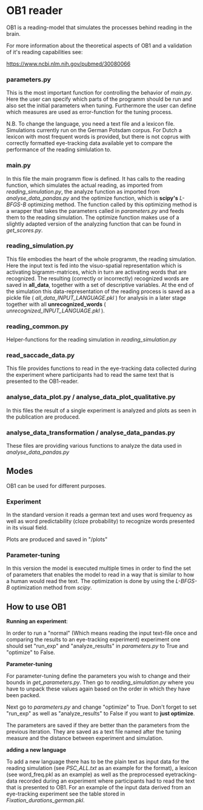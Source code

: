 # OB1 reader
OB1 is a reading-model that simulates the processes behind reading in the brain. 

For more information about the theoretical aspects of OB1 and a validation of it's reading capabilities 
see: 

https://www.ncbi.nlm.nih.gov/pubmed/30080066

### parameters.py
This is the most important function for controlling the behavior of *main.py*. Here the user can specify which parts of the programm should be run and also set the initial parameters when tuning. Furthermore the user can define which measures are used as error-function for the tuning process. 

N.B. To change the language, you need a text file and a lexicon file. Simulations currently run on the German Potsdam corpus. For Dutch a lexicon with most frequent words is provided, but there is not coprus with correctly formatted eye-tracking data available yet to compare the performance of the reading simlulation to.

### main.py
In this file the main programm flow is defined. It has calls to the reading function, which simulates the actual reading, as imported from *reading_simulation.py*, the analyze function as imported from *analyse_data_pandas.py* and the optimize function, which is **scipy's** *L-BFGS-B* optimizing method. The function called by this optimizing method is a wrapper that takes the parameters called in *parameters.py* and feeds them to the reading simulation. The optimize function makes use of a slightly adapted version of the analyzing function that can be found in *get_scores.py*.

### reading_simulation.py
This file embodies the heart of the whole programm, the reading simulation. Here the input text is fed into the visuo-spatial representation which is activating bigramm-matrices, which in turn are activating words that are recognized. The resulting (correctly or incorrectly) recognized words are saved in **all_data**, together with a set of descriptive variables. At the end of the simulation this data-representation of the reading process is saved as a pickle file ( *all_data_INPUT_LANGUAGE.pkl* ) for analysis in a later stage together with all **unrecognized_words** ( *unrecognized_INPUT_LANGUAGE.pkl* ).

### reading_common.py
Helper-functions for the reading simulation in *reading_simulation.py* 

### read_saccade_data.py
This file provides functions to read in the eye-tracking data collected during the experiment where participants had to read the same text that is presented to the OB1-reader.

### analyse_data_plot.py / analyse_data_plot_qualitative.py
In this files the result of a single experiment is analyzed and plots as seen in the publication are produced.

### analyse_data_transformation / analyse_data_pandas.py
These files are providing various functions to analyze the data used in *analyse_data_pandas.py*

## Modes
OB1 can be used for different purposes. 
### Experiment
In the standard version it reads a german text and uses word frequency as well as
word predictability (cloze probability) to recognize words presented in its visual field.

Plots are produced and saved in "/plots"

### Parameter-tuning
In this version the model is executed multiple times in order to find the set of parameters that enables the model to 
read in a way that is similar to how a human would read the text. The optimization is done by using the *L-BFGS-B* 
optimization method from *scipy*.

## How to use OB1

**Running an experiment**:

In order to run a "normal" (Which means reading the input text-file once and comparing the results to an eye-tracking 
experiment) experiment one should set "run_exp" and "analyze_results" in *parameters.py* to True and "optimize" to False.

**Parameter-tuning**

For parameter-tuning define the parameters you wish to change and their bounds in *get_parameters.py*. Then go to 
*reading_simulation.py* where you have to unpack these values again based on the order in which they have been packed.
 
Next go to *parameters.py* and change "optimize" to True. Don't forget to set "run_exp" as well as "analyze_results" to
  False if you want to **just optimize**.
  
The parameters are saved if they are better than the parameters from the previous iteration. They are saved
as a text file named after the tuning measure and the distance between experiment and simulation. 

**adding a new language**

To add a new language there has to be the plain text as input data for the reading simulation (see *PSC_ALL.txt* as an example for the format), a lexicon (see word_freq.pkl as an example) as well as the preprocessed eyetracking-data recorded during an experiment where participants had to read the text that is presented to OB1. For an example of the input data derived from an eye-tracking experiment see the table stored in *Fixation_durations_german.pkl*.

